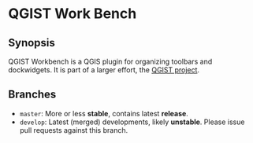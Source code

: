 # QGIST Work Bench

## Synopsis

QGIST Workbench is a QGIS plugin for organizing toolbars and dockwidgets.
It is part of a larger effort, the [QGIST project](http://www.qgist.org).

## Branches

* `master`: More or less **stable**, contains latest **release**.
* `develop`: Latest (merged) developments, likely **unstable**. Please issue pull requests against this branch.
